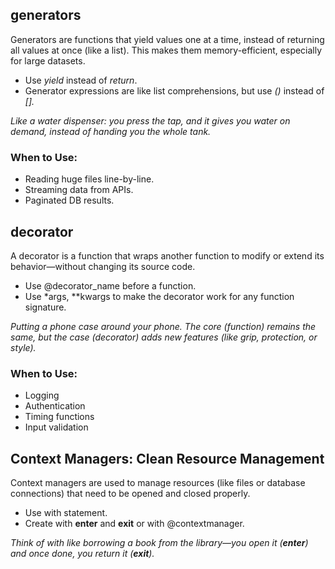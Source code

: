 ## generators
Generators are functions that yield values one at a time, instead of returning all values at once (like a list). This makes them memory-efficient, especially for large datasets.

- Use *yield* instead of *return*.
- Generator expressions are like list comprehensions, but use *()* instead of *[].*

*Like a water dispenser: you press the tap, and it gives you water on demand, instead of handing you the whole tank.*

### When to Use:
- Reading huge files line-by-line.
- Streaming data from APIs.
- Paginated DB results.

## decorator
A decorator is a function that wraps another function to modify or extend its behavior—without changing its source code.

- Use @decorator_name before a function.
- Use *args, **kwargs to make the decorator work for any function signature.

*Putting a phone case around your phone. The core (function) remains the same, but the case (decorator) adds new features (like grip, protection, or style).*

### When to Use:
- Logging
- Authentication
- Timing functions
- Input validation

## Context Managers: Clean Resource Management
Context managers are used to manage resources (like files or database connections) that need to be opened and closed properly.

- Use with statement.
- Create with __enter__ and __exit__ or with @contextmanager.

*Think of *with* like borrowing a book from the library—you open it (__enter__) and once done, you return it (__exit__).*
